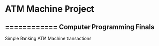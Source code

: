 # ATM Machine Project
============
Computer Programming Finals
------
Simple Banking ATM Machine transactions
